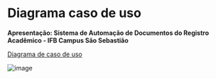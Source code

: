 # Diagrama caso de uso
**Apresentação: Sistema de Automação de Documentos do Registro Acadêmico - IFB Campus São Sebastião**

[Diagrama de caso de uso](https://drive.google.com/file/d/1Dn_0xKC-Fd_6IFnM6_AO9LEbQxmbTNWJ/view?usp=sharing)

![image](https://github.com/sisedusiqueira/projeto-1M1/assets/138258723/c6571e22-3453-46ef-a83e-14b838826888)
